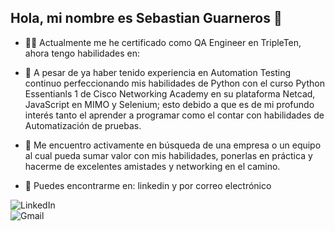 ## Hola, mi nombre es Sebastian Guarneros 👋



- 👨‍💻 Actualmente me he certificado como QA Engineer en TripleTen, ahora tengo habilidades en:

  
- 🌱 A pesar de ya haber tenido experiencia en Automation Testing continuo perfeccionando mis habilidades de Python con el curso Python Essentianls 1 de Cisco Networking Academy en su plataforma Netcad, JavaScript en MIMO y Selenium; esto debido a que  es de mi profundo interés tanto el aprender a programar como el contar con habilidades de Automatización de pruebas.

  
- 🔭 Me encuentro activamente en búsqueda de una empresa o un equipo al cual pueda sumar valor con mis habilidades, ponerlas en práctica y hacerme de excelentes amistades y networking en el camino.


- 📍 Puedes encontrarme en:
linkedin y por correo electrónico

![LinkedIn](https://img.shields.io/badge/LinkedIn-3DDC84?style=for-the-badge&logo=linkedin&logoColor=white&labelColor=101010)</br>
![Gmail](https://img.shields.io/badge/Gmail-3DDC84?style=for-the-badge&logo=gmail&logoColor=white&labelColor=101010)</br>


